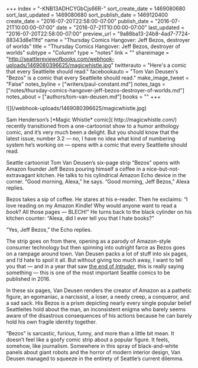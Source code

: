 +++
index = "-KNB13ADHCYGbCjs66R-"
sort_create_date = 1469080680
sort_last_updated = 1469080680
sort_publish_date = 1469120400
create_date = "2016-07-20T22:58:00-07:00"
publish_date = "2016-07-21T10:00:00-07:00"
date = "2016-07-21T10:00:00-07:00"
last_updated = "2016-07-20T22:58:00-07:00"
preview_url = "9a88ba13-24b8-4ad7-7724-88343d8e11fd"
name = "Thursday Comics Hangover: Jeff Bezos, destroyer of worlds"
title = "Thursday Comics Hangover: Jeff Bezos, destroyer of worlds"
subtype = "Column"
type = "notes"
link = ""
shareimage = "http://seattlereviewofbooks.com/webhook-uploads/1469080396625/magicwhistle.jpg"
twitterauto = "Here's a comic that every Seattleite should read."
facebookauto = "Tom Van Deusen's \"Bezos\" is a comic that every Seattleite should read."
make_image_tweet = "False"
notes_byline = ["writers/paul-constant.md"]
notes_tags = ["notes/thursday-comics-hangover-jeff-bezos-destroyer-of-worlds.md"]
notes_about = ["authors/tom-van-deusen.md"]
books = ""
+++
<p class="image-left">![](/webhook-uploads/1469080396625/magicwhistle.jpg)</p>Sam Henderson’s [*Magic Whistle* comic]( http://magicwhistle.com/) recently transitioned from a one-cartoonist show to a humor anthology comic, and it’s very much been a delight. But you should know that the latest issue, number 3.2 — no, I have no idea what kind of numbering system he’s working on — opens with a comic that every Seattleite should read.

Seattle cartoonist Tom Van Deusen’s six-page strip “Bezos” opens with Amazon founder Jeff Bezos pouring himself a coffee in a nice-but-not-extravagant kitchen. He talks to his cylindrical Amazon Echo device in the corner. “Good morning, Alexa,” he says. “Good morning, Jeff Bezos,” Alexa replies.

Bezos takes a sip of coffee. He stares at his e-reader. Then he exclaims: “I love reading on my Amazon Kindle! Why would anyone want to read a *book*? All those pages — BLECH!” He turns back to the black cylinder on his kitchen counter: “Alexa, did I ever tell you that I hate books?”

“Yes, Jeff Bezos,” the Echo replies.

The strip goes on from there, opening as a parody of Amazon-style consumer technology but then spinning into outright farce as Bezos goes on a rampage around town. Van Deusen packs a lot of stuff into six pages, and I’d hate to spoil it all. But without giving too much away, I want to tell you that — and in a year that saw [the end of *Intruder*]( http://www.seattlereviewofbooks.com/notes/2016/07/05/barging-right-on-in/), this is really saying something — this is one of the most important Seattle comics to be published in 2016.

In these six pages, Van Deusen renders the creator of Amazon as a pathetic figure, an egomaniac, a narcissist, a loser, a needy creep, a conqueror, and a sad sack. His Bezos is a prism depicting nearly every single popular belief Seattleites hold about the man, an inconsistent enigma who barely seems aware of the disastrous consequences of his actions because he can barely hold his own fragile identity together.

“Bezos” is sarcastic, furious, funny, and more than a little bit mean. It doesn’t feel like a goofy comic strip about a popular figure. It feels, somehow, like journalism. Somewhere in this spray of black-and-white panels about giant robots and the horror of modern interior design, Van Deusen managed to squeeze in the entirety of Seattle’s current dilemma.


